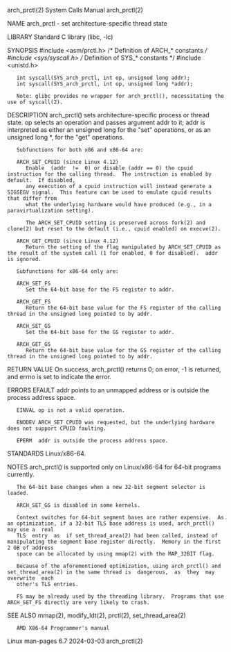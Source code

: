 arch_prctl(2)							      System Calls Manual							 arch_prctl(2)

NAME
       arch_prctl - set architecture-specific thread state

LIBRARY
       Standard C library (libc, -lc)

SYNOPSIS
       #include <asm/prctl.h>	     /* Definition of ARCH_* constants */
       #include <sys/syscall.h>	     /* Definition of SYS_* constants */
       #include <unistd.h>

       int syscall(SYS_arch_prctl, int op, unsigned long addr);
       int syscall(SYS_arch_prctl, int op, unsigned long *addr);

       Note: glibc provides no wrapper for arch_prctl(), necessitating the use of syscall(2).

DESCRIPTION
       arch_prctl() sets architecture-specific process or thread state.	 op selects an operation and passes argument addr to it; addr is interpreted as either
       an unsigned long for the "set" operations, or as an unsigned long *, for the "get" operations.

       Subfunctions for both x86 and x86-64 are:

       ARCH_SET_CPUID (since Linux 4.12)
	      Enable  (addr  !=	 0) or disable (addr == 0) the cpuid instruction for the calling thread.  The instruction is enabled by default.  If disabled,
	      any execution of a cpuid instruction will instead generate a SIGSEGV signal.  This feature can be used to emulate cpuid results that differ from
	      what the underlying hardware would have produced (e.g., in a paravirtualization setting).

	      The ARCH_SET_CPUID setting is preserved across fork(2) and clone(2) but reset to the default (i.e., cpuid enabled) on execve(2).

       ARCH_GET_CPUID (since Linux 4.12)
	      Return the setting of the flag manipulated by ARCH_SET_CPUID as the result of the system call (1 for enabled, 0 for disabled).  addr is ignored.

       Subfunctions for x86-64 only are:

       ARCH_SET_FS
	      Set the 64-bit base for the FS register to addr.

       ARCH_GET_FS
	      Return the 64-bit base value for the FS register of the calling thread in the unsigned long pointed to by addr.

       ARCH_SET_GS
	      Set the 64-bit base for the GS register to addr.

       ARCH_GET_GS
	      Return the 64-bit base value for the GS register of the calling thread in the unsigned long pointed to by addr.

RETURN VALUE
       On success, arch_prctl() returns 0; on error, -1 is returned, and errno is set to indicate the error.

ERRORS
       EFAULT addr points to an unmapped address or is outside the process address space.

       EINVAL op is not a valid operation.

       ENODEV ARCH_SET_CPUID was requested, but the underlying hardware does not support CPUID faulting.

       EPERM  addr is outside the process address space.

STANDARDS
       Linux/x86-64.

NOTES
       arch_prctl() is supported only on Linux/x86-64 for 64-bit programs currently.

       The 64-bit base changes when a new 32-bit segment selector is loaded.

       ARCH_SET_GS is disabled in some kernels.

       Context switches for 64-bit segment bases are rather expensive.	As an optimization, if a 32-bit TLS base address is used, arch_prctl() may use a  real
       TLS  entry  as  if set_thread_area(2) had been called, instead of manipulating the segment base register directly.  Memory in the first 2 GB of address
       space can be allocated by using mmap(2) with the MAP_32BIT flag.

       Because of the aforementioned optimization, using arch_prctl() and set_thread_area(2) in the same thread is  dangerous,	as  they  may  overwrite  each
       other's TLS entries.

       FS may be already used by the threading library.	 Programs that use ARCH_SET_FS directly are very likely to crash.

SEE ALSO
       mmap(2), modify_ldt(2), prctl(2), set_thread_area(2)

       AMD X86-64 Programmer's manual

Linux man-pages 6.7							  2024-03-03								 arch_prctl(2)
